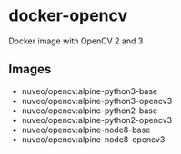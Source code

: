 # docker-opencv
Docker image with OpenCV 2 and 3

## Images

- nuveo/opencv:alpine-python3-base
- nuveo/opencv:alpine-python3-opencv3
- nuveo/opencv:alpine-python2-base
- nuveo/opencv:alpine-python2-opencv3
- nuveo/opencv:alpine-node8-base
- nuveo/opencv:alpine-node8-opencv3
